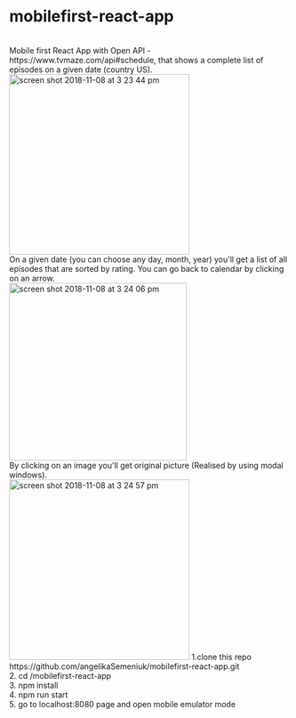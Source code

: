 # mobilefirst-react-app
<br>
Mobile first React App with Open API - https://www.tvmaze.com/api#schedule, 
that shows a complete list of episodes on a given date (country US).
<br>
<img width="324" alt="screen shot 2018-11-08 at 3 23 44 pm" src="https://user-images.githubusercontent.com/6873659/48201814-ee129080-e36b-11e8-89ca-d19f5ea027dc.png">
<br>
On a given date (you can choose any day, month, year) you'll get a list of all episodes that are sorted by rating. 
You can go back to calendar by clicking on an arrow.
<br>
<img width="319" alt="screen shot 2018-11-08 at 3 24 06 pm" src="https://user-images.githubusercontent.com/6873659/48201826-f5399e80-e36b-11e8-9b3e-434a605e574f.png">
<br>
By clicking on an image you'll get original picture (Realised by using modal windows).
<br>
<img width="324" alt="screen shot 2018-11-08 at 3 24 57 pm" src="https://user-images.githubusercontent.com/6873659/48201839-fcf94300-e36b-11e8-9a56-8ef51e2b0fed.png">
1.clone this repo https://github.com/angelikaSemeniuk/mobilefirst-react-app.git
<br>
2. cd /mobilefirst-react-app
<br>
3. npm install
<br>
4. npm run start
<br>
5. go to localhost:8080 page and open mobile emulator mode
